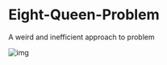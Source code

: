 # Eight-Queen-Problem

A weird and inefficient approach to problem

![img](https://user-images.githubusercontent.com/77177207/151562808-634cff5b-0f94-4cc1-80ef-cdced8353d65.PNG)
